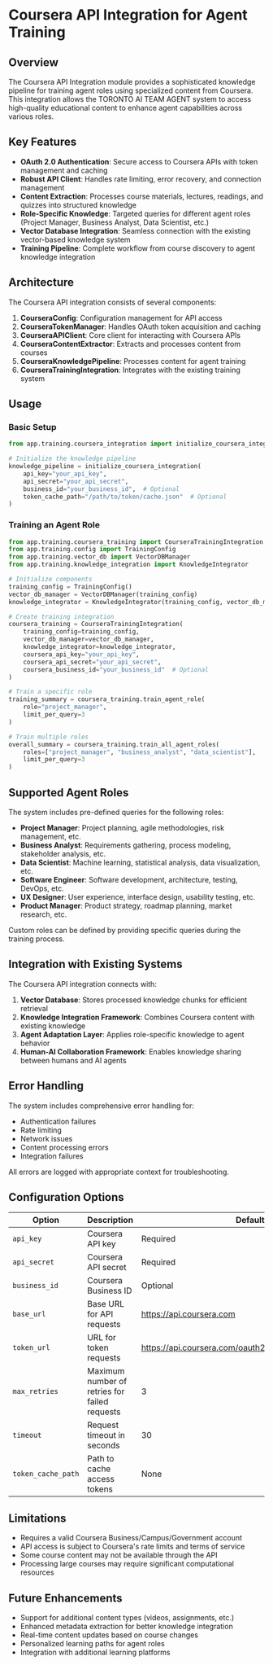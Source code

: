 # Coursera API Integration for Agent Training

## Overview

The Coursera API Integration module provides a sophisticated knowledge pipeline for training agent roles using specialized content from Coursera. This integration allows the TORONTO AI TEAM AGENT system to access high-quality educational content to enhance agent capabilities across various roles.

## Key Features

- **OAuth 2.0 Authentication**: Secure access to Coursera APIs with token management and caching
- **Robust API Client**: Handles rate limiting, error recovery, and connection management
- **Content Extraction**: Processes course materials, lectures, readings, and quizzes into structured knowledge
- **Role-Specific Knowledge**: Targeted queries for different agent roles (Project Manager, Business Analyst, Data Scientist, etc.)
- **Vector Database Integration**: Seamless connection with the existing vector-based knowledge system
- **Training Pipeline**: Complete workflow from course discovery to agent knowledge integration

## Architecture

The Coursera API integration consists of several components:

1. **CourseraConfig**: Configuration management for API access
2. **CourseraTokenManager**: Handles OAuth token acquisition and caching
3. **CourseraAPIClient**: Core client for interacting with Coursera APIs
4. **CourseraContentExtractor**: Extracts and processes content from courses
5. **CourseraKnowledgePipeline**: Processes content for agent training
6. **CourseraTrainingIntegration**: Integrates with the existing training system

## Usage

### Basic Setup

```python
from app.training.coursera_integration import initialize_coursera_integration

# Initialize the knowledge pipeline
knowledge_pipeline = initialize_coursera_integration(
    api_key="your_api_key",
    api_secret="your_api_secret",
    business_id="your_business_id",  # Optional
    token_cache_path="/path/to/token/cache.json"  # Optional
)
```

### Training an Agent Role

```python
from app.training.coursera_training import CourseraTrainingIntegration
from app.training.config import TrainingConfig
from app.training.vector_db import VectorDBManager
from app.training.knowledge_integration import KnowledgeIntegrator

# Initialize components
training_config = TrainingConfig()
vector_db_manager = VectorDBManager(training_config)
knowledge_integrator = KnowledgeIntegrator(training_config, vector_db_manager)

# Create training integration
coursera_training = CourseraTrainingIntegration(
    training_config=training_config,
    vector_db_manager=vector_db_manager,
    knowledge_integrator=knowledge_integrator,
    coursera_api_key="your_api_key",
    coursera_api_secret="your_api_secret",
    coursera_business_id="your_business_id"  # Optional
)

# Train a specific role
training_summary = coursera_training.train_agent_role(
    role="project_manager",
    limit_per_query=3
)

# Train multiple roles
overall_summary = coursera_training.train_all_agent_roles(
    roles=["project_manager", "business_analyst", "data_scientist"],
    limit_per_query=3
)
```

## Supported Agent Roles

The system includes pre-defined queries for the following roles:

- **Project Manager**: Project planning, agile methodologies, risk management, etc.
- **Business Analyst**: Requirements gathering, process modeling, stakeholder analysis, etc.
- **Data Scientist**: Machine learning, statistical analysis, data visualization, etc.
- **Software Engineer**: Software development, architecture, testing, DevOps, etc.
- **UX Designer**: User experience, interface design, usability testing, etc.
- **Product Manager**: Product strategy, roadmap planning, market research, etc.

Custom roles can be defined by providing specific queries during the training process.

## Integration with Existing Systems

The Coursera API integration connects with:

1. **Vector Database**: Stores processed knowledge chunks for efficient retrieval
2. **Knowledge Integration Framework**: Combines Coursera content with existing knowledge
3. **Agent Adaptation Layer**: Applies role-specific knowledge to agent behavior
4. **Human-AI Collaboration Framework**: Enables knowledge sharing between humans and AI agents

## Error Handling

The system includes comprehensive error handling for:

- Authentication failures
- Rate limiting
- Network issues
- Content processing errors
- Integration failures

All errors are logged with appropriate context for troubleshooting.

## Configuration Options

| Option | Description | Default |
|--------|-------------|---------|
| `api_key` | Coursera API key | Required |
| `api_secret` | Coursera API secret | Required |
| `business_id` | Coursera Business ID | Optional |
| `base_url` | Base URL for API requests | https://api.coursera.com |
| `token_url` | URL for token requests | https://api.coursera.com/oauth2/client_credentials/token |
| `max_retries` | Maximum number of retries for failed requests | 3 |
| `timeout` | Request timeout in seconds | 30 |
| `token_cache_path` | Path to cache access tokens | None |

## Limitations

- Requires a valid Coursera Business/Campus/Government account
- API access is subject to Coursera's rate limits and terms of service
- Some course content may not be available through the API
- Processing large courses may require significant computational resources

## Future Enhancements

- Support for additional content types (videos, assignments, etc.)
- Enhanced metadata extraction for better knowledge integration
- Real-time content updates based on course changes
- Personalized learning paths for agent roles
- Integration with additional learning platforms
